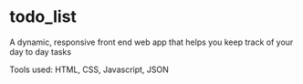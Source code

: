 # todo_list
A dynamic, responsive front end web app that helps you keep track of your day to day tasks 

Tools used:
HTML, CSS, Javascript, JSON
